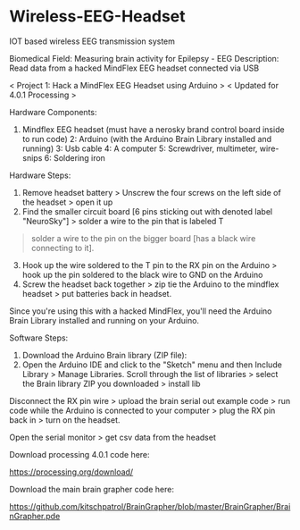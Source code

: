 # Wireless-EEG-Headset
IOT based wireless EEG transmission system 

Biomedical Field: Measuring brain activity for Epilepsy - EEG 
Description: Read data from a hacked MindFlex EEG headset connected via USB

< Project 1: Hack a MindFlex EEG Headset using Arduino >
< Updated for 4.0.1 Processing > 

Hardware Components:
1. Mindflex EEG headset (must have a nerosky brand control board inside to run code)
2: Arduino (with the Arduino Brain Library installed and running)
3: Usb cable
4: A computer
5: Screwdriver, multimeter, wire-snips
6: Soldering iron

Hardware Steps:
1. Remove headset battery > Unscrew the four screws on the left side of the headset > open it up
2. Find the smaller circuit board [6 pins sticking out with denoted label "NeuroSky"] > solder a wire to the pin that is labeled T 
> solder a wire to the pin on the bigger board [has a black wire connecting to it].
3. Hook up the wire soldered to the T pin to the RX pin on the Arduino > hook up the pin soldered to the black wire to GND on the Arduino
4. Screw the headset back together > zip tie the Arduino to the mindflex headset > put batteries back in headset.

Since you're using this with a hacked MindFlex, you'll need the Arduino Brain Library installed and running on your Arduino. 

Software Steps: 
1. Download the Arduino Brain library (ZIP file):
2. Open the Arduino IDE and click to the "Sketch" menu and then Include Library > Manage Libraries.
Scroll through the list of libraries > select the Brain library ZIP you downloaded > install lib 


Disconnect the RX pin wire > upload the brain serial out example code > run code while 
the Arduino is connected to your computer > plug the RX pin back in > turn on the headset.

Open the serial monitor > get csv data from the headset

Download processing 4.0.1 code here: 

https://processing.org/download/ 

Download the main brain grapher code here:

https://github.com/kitschpatrol/BrainGrapher/blob/master/BrainGrapher/BrainGrapher.pde
